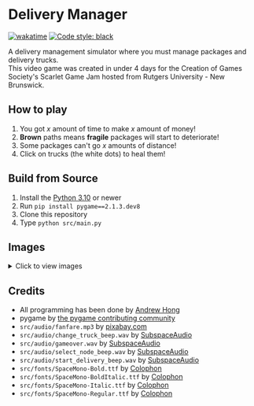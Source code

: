 # Delivery Manager
[![wakatime](https://wakatime.com/badge/user/9797ee4f-4108-45bb-8fc2-b36b9c1a1c89/project/f20bafde-ecd1-43bc-9f89-d18ac71ac5d0.svg)](https://wakatime.com/badge/user/9797ee4f-4108-45bb-8fc2-b36b9c1a1c89/project/f20bafde-ecd1-43bc-9f89-d18ac71ac5d0)
[![Code style: black](https://img.shields.io/badge/code%20style-black-000000.svg)](https://github.com/psf/black)

A delivery management simulator where you must manage packages and delivery trucks.\
This video game was created in under 4 days for the Creation of Games Society's Scarlet Game Jam hosted from Rutgers University - New Brunswick.

## How to play
1. You got _x_ amount of time to make _x_ amount of money!
2. **Brown** paths means **fragile** packages will start to deteriorate!
3. Some packages can't go _x_ amounts of distance!
4. Click on trucks (the white dots) to heal them!

## Build from Source
1. Install the [Python 3.10](https://python.org/) or newer
2. Run `pip install pygame==2.1.3.dev8`
3. Clone this repository
4. Type `python src/main.py`

## Images
<details>
<summary>Click to view images</summary>

![image info](/images/img1.png)

</details>

## Credits
 - All programming has been done by [Andrew Hong](https://github.com/novialriptide)
 - pygame by [the pygame contributing community](https://github.com/pygame/pygame)
 - `src/audio/fanfare.mp3` by [pixabay.com](https://pixabay.com/)
 - `src/audio/change_truck_beep.wav` by [SubspaceAudio](https://opengameart.org/content/512-sound-effects-8-bit-style)
 - `src/audio/gameover.wav` by [SubspaceAudio](https://opengameart.org/content/512-sound-effects-8-bit-style)
 - `src/audio/select_node_beep.wav` by [SubspaceAudio](https://opengameart.org/content/512-sound-effects-8-bit-style)
 - `src/audio/start_delivery_beep.wav` by [SubspaceAudio](https://opengameart.org/content/512-sound-effects-8-bit-style)
 - `src/fonts/SpaceMono-Bold.ttf` by [Colophon](https://fonts.google.com/specimen/Space+Mono)
 - `src/fonts/SpaceMono-BoldItalic.ttf` by [Colophon](https://fonts.google.com/specimen/Space+Mono)
 - `src/fonts/SpaceMono-Italic.ttf` by [Colophon](https://fonts.google.com/specimen/Space+Mono)
 - `src/fonts/SpaceMono-Regular.ttf` by [Colophon](https://fonts.google.com/specimen/Space+Mono)